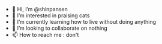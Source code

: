 - 👋 Hi, I’m @shinpansen
- 👀 I’m interested in praising cats
- 🌱 I’m currently learning how to live without doing anything
- 💞️ I’m looking to collaborate on nothing
- 📫 How to reach me : don't

<!---
shinpansen/shinpansen is a ✨ special ✨ repository because its `README.md` (this file) appears on your GitHub profile.
You can click the Preview link to take a look at your changes.
--->
